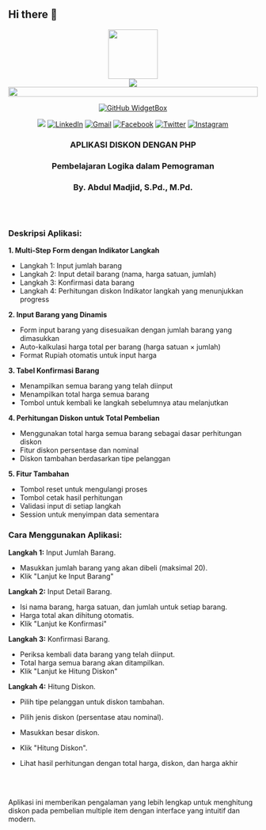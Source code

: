 ## Hi there 👋

<div id="header" align="center">
  <img src="https://media.giphy.com/media/M9gbBd9nbDrOTu1Mqx/giphy.gif" width="100"/>
  <br>
  <img src="https://readme-typing-svg.herokuapp.com/?font=Righteous&size=35&center=true&vCenter=true&width=500&height=70&duration=4000&lines=Hi+There!+👋;+I'm+Abdoel+Madjid!;" />
</div>
<img src="https://i.imgur.com/dBaSKWF.gif" height="20" width="100%">

<div align="center">
  
[![GitHub WidgetBox](https://github-widgetbox.vercel.app/api/profile?username=abdoelmadjid&data=followers,repositories,stars,commits&theme=viridescent)](https://github.com/abdoelmadjid)
<!-- <h3 align ="center"> <strong> Let`s Code.Build & FUN </strong> </h3-->

![](https://komarev.com/ghpvc/?username=abdoelmadjid&color=brightgreen&style=for-the-badge)
[![LinkedIn](https://img.shields.io/badge/linkedin-%230077B5.svg?style=for-the-badge&logo=linkedin&logoColor=white)](https://www.linkedin.com/in/abdoelmadjid/)
[![Gmail](https://img.shields.io/badge/%20-Send%20Mail-black?color=14171A&labelColor=ef5350&logo=gmail&logoColor=ffffff&style=for-the-badge)](mailto:abdulmadjid.mpd@gmail.com)
[![Facebook](https://img.shields.io/badge/Facebook-%231877F2.svg?style=for-the-badge&logo=Facebook&logoColor=white)](https://facebook.com/abdulmadjid.mpd)
[![Twitter](https://img.shields.io/badge/Twitter-%231DA1F2.svg?style=for-the-badge&logo=Twitter&logoColor=white)](https://x.com/AbdoelMadjid)
[![Instagram](https://img.shields.io/badge/Instagram-%405DE6.svg?style=for-the-badge&logo=Instagram&logoColor=white)](https://www.instagram.com/abdoelmadjid)

</div>

### <p align="center">**APLIKASI DISKON DENGAN PHP**<p>

### <p align="center">Pembelajaran Logika dalam Pemograman<p>

### <p align="center">By. **Abdul Madjid, S.Pd., M.Pd.**</p>

<br><br>

### Deskripsi Aplikasi:

<b>1. Multi-Step Form dengan Indikator Langkah</b>

- Langkah 1: Input jumlah barang
- Langkah 2: Input detail barang (nama, harga satuan, jumlah)
- Langkah 3: Konfirmasi data barang
- Langkah 4: Perhitungan diskon
  Indikator langkah yang menunjukkan progress

<b>2. Input Barang yang Dinamis</b>

- Form input barang yang disesuaikan dengan jumlah barang yang dimasukkan
- Auto-kalkulasi harga total per barang (harga satuan × jumlah)
- Format Rupiah otomatis untuk input harga

<b>3. Tabel Konfirmasi Barang</b>

- Menampilkan semua barang yang telah diinput
- Menampilkan total harga semua barang
- Tombol untuk kembali ke langkah sebelumnya atau melanjutkan

<b>4. Perhitungan Diskon untuk Total Pembelian</b>

- Menggunakan total harga semua barang sebagai dasar perhitungan diskon
- Fitur diskon persentase dan nominal
- Diskon tambahan berdasarkan tipe pelanggan

<b>5. Fitur Tambahan</b>

- Tombol reset untuk mengulangi proses
- Tombol cetak hasil perhitungan
- Validasi input di setiap langkah
- Session untuk menyimpan data sementara

### Cara Menggunakan Aplikasi:

<b>Langkah 1:</b> Input Jumlah Barang. <br>

- Masukkan jumlah barang yang akan dibeli (maksimal 20).
- Klik "Lanjut ke Input Barang"

<b>Langkah 2:</b> Input Detail Barang.<br>

- Isi nama barang, harga satuan, dan jumlah untuk setiap barang.
- Harga total akan dihitung otomatis.
- Klik "Lanjut ke Konfirmasi"

<b>Langkah 3:</b> Konfirmasi Barang.<br>

- Periksa kembali data barang yang telah diinput.
- Total harga semua barang akan ditampilkan.
- Klik "Lanjut ke Hitung Diskon"

<b>Langkah 4:</b> Hitung Diskon.<br>

- Pilih tipe pelanggan untuk diskon tambahan.
- Pilih jenis diskon (persentase atau nominal).
- Masukkan besar diskon.
- Klik "Hitung Diskon".

- Lihat hasil perhitungan dengan total harga, diskon, dan harga akhir

<br><br>

Aplikasi ini memberikan pengalaman yang lebih lengkap untuk menghitung diskon pada pembelian multiple item dengan interface yang intuitif dan modern.
